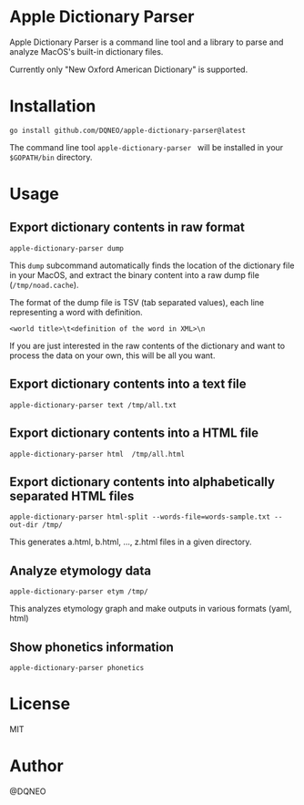 # Apple Dictionary Parser

Apple Dictionary Parser is a command line tool and a library to parse and analyze MacOS's built-in dictionary files.

Currently only "New Oxford American Dictionary" is supported.

# Installation

```
go install github.com/DQNEO/apple-dictionary-parser@latest
```

The command line tool `apple-dictionary-parser ` will be installed in your `$GOPATH/bin` directory.


# Usage

## Export dictionary contents in raw format

```
apple-dictionary-parser dump
```

This `dump` subcommand automatically finds the location of the dictionary file in your MacOS, and extract the binary content into a raw dump file (`/tmp/noad.cache`).

The format of the dump file is TSV (tab separated values),  each line representing a word with definition.

```
<world title>\t<definition of the word in XML>\n
```

If you are just interested in the raw contents of the dictionary and want to process the data on your own, this will be all you want.

## Export dictionary contents into a text file
```
apple-dictionary-parser text /tmp/all.txt
```

## Export dictionary contents into a HTML file
```
apple-dictionary-parser html  /tmp/all.html
```

## Export dictionary contents into alphabetically separated HTML files

```
apple-dictionary-parser html-split --words-file=words-sample.txt --out-dir /tmp/ 
```

This generates a.html, b.html, ..., z.html files in a given directory.

## Analyze etymology data

```
apple-dictionary-parser etym /tmp/
```

This analyzes etymology graph and make outputs in various formats (yaml, html)

## Show phonetics information

```
apple-dictionary-parser phonetics
```

# License
MIT

# Author
@DQNEO
